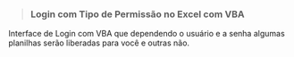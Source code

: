 >### Login com Tipo de Permissão no Excel com VBA
Interface de Login com VBA que dependendo o usuário e a senha algumas planilhas serão liberadas para você e outras não.
